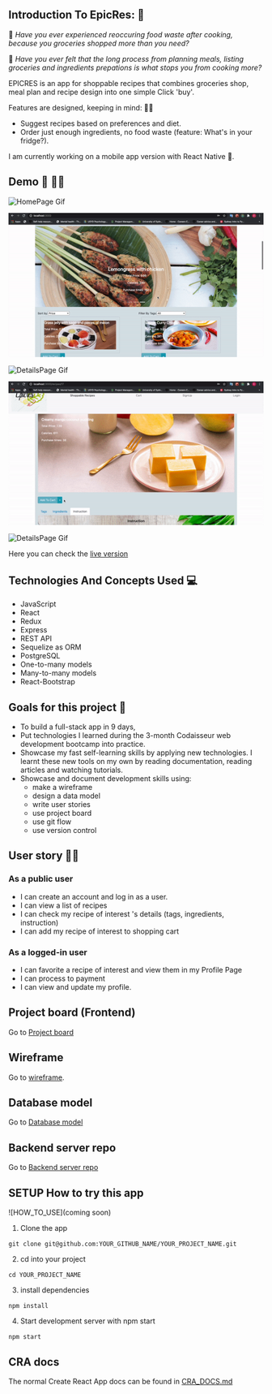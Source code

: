 ## Introduction To EpicRes: :tada:

:thinking: _Have you ever experienced reoccuring food waste after cooking, because you groceries shopped more than you need?_

:thinking: _Have you ever felt that the long process from planning meals, listing groceries and ingredients prepations is what stops you from cooking more?_

EPICRES is an app for shoppable recipes that combines groceries shop, meal plan and recipe design into one simple Click 'buy'.

Features are designed, keeping in mind: :tipping_hand_woman:

- Suggest recipes based on preferences and diet.
- Order just enough ingredients, no food waste (feature: What's in your fridge?).

I am currently working on a mobile app version with React Native :calling:.

## Demo :eyes: :technologist:

![HomePage Gif](https://github.com/quynhho-2007/epicres-client/blob/master/assets/homepageepicres.gif?raw=true)

![HomePage Features Gif](https://github.com/quynhho-2007/epicres-client/blob/master/assets/homepagefeaturesepicres.gif?raw=true)

![DetailsPage Gif](https://github.com/quynhho-2007/epicres-client/blob/master/assets/detailspageepicres.gif?raw=true)

![Cart Gif](https://github.com/quynhho-2007/epicres-client/blob/master/assets/cartepicres.gif?raw=true)

![DetailsPage Gif](https://github.com/quynhho-2007/epicres-client/blob/master/assets/favoriteslogginedepicres.gif?raw=true)

Here you can check the [live version](https://drive.google.com/file/d/1YivDWbn0NuUuJ7Uu3sHM8JbD6uZCSMkz/view?usp=sharing)

## Technologies And Concepts Used :computer:

- JavaScript
- React
- Redux
- Express
- REST API
- Sequelize as ORM
- PostgreSQL
- One-to-many models
- Many-to-many models
- React-Bootstrap

## Goals for this project :tada:

- To build a full-stack app in 9 days,
- Put technologies I learned during the 3-month Codaisseur web development bootcamp into practice.
- Showcase my fast self-learning skills by applying new technologies. I learnt these new tools on my own by reading documentation, reading articles and watching tutorials.
- Showcase and document development skills using:
  - make a wireframe
  - design a data model
  - write user stories
  - use project board
  - use git flow
  - use version control

## User story :tipping_hand_woman:

### As a public user

- I can create an account and log in as a user.
- I can view a list of recipes
- I can check my recipe of interest 's details (tags, ingredients, instruction)
- I can add my recipe of interest to shopping cart

### As a logged-in user

- I can favorite a recipe of interest and view them in my Profile Page
- I can process to payment
- I can view and update my profile.

## Project board (Frontend)

Go to [Project board](https://github.com/quynhho-2007/epicres-client)

## Wireframe

Go to [wireframe](https://github.com/quynhho-2007/epicres-client/blob/master/assets/Wireframe.pdf?raw=true).

## Database model

Go to [Database model](https://github.com/quynhho-2007/epicres-client/blob/master/assets/DatabaseDiagram.pdf?raw=true)

## Backend server repo

Go to [Backend server repo](https://github.com/quynhho-2007/epicres-server)

## SETUP How to try this app

![HOW_TO_USE](coming soon)

1. Clone the app

```
git clone git@github.com:YOUR_GITHUB_NAME/YOUR_PROJECT_NAME.git
```

2. cd into your project

```
cd YOUR_PROJECT_NAME
```

3. install dependencies

```
npm install
```

4. Start development server with npm start

```
npm start
```

## CRA docs

The normal Create React App docs can be found in [CRA_DOCS.md](./CRA_DOCS.md)
